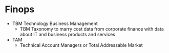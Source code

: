 # Finops

* TBM Technology Business Management
	* TBM Taxonomy to marry cost data from corporate finance with data about IT and business products and services
* TAM
  * Technical Account Managers or Total Addressable Market